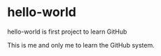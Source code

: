 # hello-world
hello-world is first project to learn GitHub

This is me and only me to learn the GitHub system.
